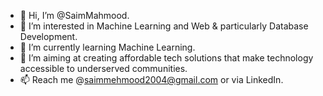 - 👋 Hi, I’m @SaimMahmood.
- 👀 I’m interested in Machine Learning and Web & particularly Database Development.
- 🌱 I’m currently learning Machine Learning.
- 💞️ I’m aiming at creating affordable tech solutions that make technology accessible to underserved communities. 
- 📫 Reach me @saimmehmood2004@gmail.com or via LinkedIn.

<!---
SaimMahmoodRamday/SaimMahmoodRamday is a ✨ special ✨ repository because its `README.md` (this file) appears on your GitHub profile.
You can click the Preview link to take a look at your changes.
--->
